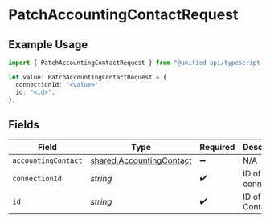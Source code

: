# PatchAccountingContactRequest

## Example Usage

```typescript
import { PatchAccountingContactRequest } from "@unified-api/typescript-sdk/sdk/models/operations";

let value: PatchAccountingContactRequest = {
  connectionId: "<value>",
  id: "<id>",
};
```

## Fields

| Field                                                                       | Type                                                                        | Required                                                                    | Description                                                                 |
| --------------------------------------------------------------------------- | --------------------------------------------------------------------------- | --------------------------------------------------------------------------- | --------------------------------------------------------------------------- |
| `accountingContact`                                                         | [shared.AccountingContact](../../../sdk/models/shared/accountingcontact.md) | :heavy_minus_sign:                                                          | N/A                                                                         |
| `connectionId`                                                              | *string*                                                                    | :heavy_check_mark:                                                          | ID of the connection                                                        |
| `id`                                                                        | *string*                                                                    | :heavy_check_mark:                                                          | ID of the Contact                                                           |